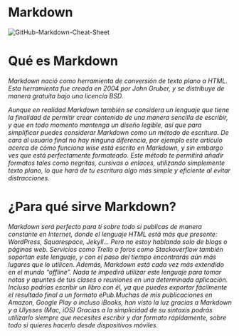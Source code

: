 # Markdown

![GitHub-Markdown-Cheat-Sheet](https://github.com/user-attachments/assets/3eca9593-0505-4d26-a745-411e30b28a11)

# Qué es Markdown

*Markdown nació como herramienta de conversión de texto plano a HTML.*
*Esta herramienta fue creada en 2004 por John Gruber, y se distribuye de manera gratuita bajo una licencia BSD.*

*Aunque en realidad Markdown también se considera un lenguaje que tiene la finalidad de permitir crear contenido de una manera sencilla de escribir, y que en todo momento mantenga un diseño legible, así que para simplificar puedes considerar Markdown como un método de escritura. De cara al usuario final no hay ninguna diferencia, por ejemplo este artículo acerca de cómo funciona wise está escrito en Markdown, y sin embargo ves que está perfectamente formateado. Este método te permitirá añadir formatos tales como negritas, cursivas o enlaces, utilizando simplemente texto plano, lo que hará de tu escritura algo más simple y eficiente al evitar distracciones.*

# ¿Para qué sirve Markdown?

*Markdown será perfecto para ti sobre todo si publicas de manera constante en Internet, donde el lenguaje HTML está más que presente: WordPress, Squarespace, Jekyll… Pero no estoy hablando solo de blogs o páginas web. Servicios como Trello o foros como Stackoverflow también soportan este lenguaje, y con el paso del tiempo encontrarás aún más lugares que lo utilicen. Además, Markdown está cada vez más extendido en el mundo “offline”. Nada te impedirá utilizar este lenguaje para tomar notas y apuntes de tus clases o reuniones en una determinada aplicación. Incluso podrías escribir un libro con él, ya que puedes exportar fácilmente el resultado final a un formato ePub.Muchas de mis publicaciones en Amazon, Google Play o incluso iBooks, han visto la luz gracias a Markdown y a Ulysses (Mac, iOS) Gracias a la simplicidad de su sintaxis podrás utilizarlo siempre que necesites escribir y dar formato rápidamente, sobre todo si quieres hacerlo desde dispositivos móviles.*
